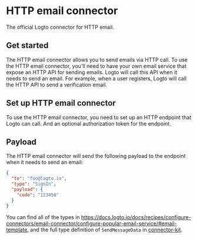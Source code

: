 # HTTP email connector

The official Logto connector for HTTP email.

## Get started

The HTTP email connector allows you to send emails via HTTP call. To use the HTTP email connector, you'll need to have your own email service that expose an HTTP API for sending emails. Logto will call this API when it needs to send an email. For example, when a user registers, Logto will call the HTTP API to send a verification email.

## Set up HTTP email connector

To use the HTTP email connector, you need to set up an HTTP endpoint that Logto can call. And an optional authorization token for the endpoint.

## Payload

The HTTP email connector will send the following payload to the endpoint when it needs to send an email:

```json
{
  "to": "foo@logto.io",
  "type": "SignIn",
  "payload": {
    "code": "123456"
  }
}
```

You can find all of the types in https://docs.logto.io/docs/recipes/configure-connectors/email-connector/configure-popular-email-service/#email-template, and the full type definition of `SendMessageData` in [connector-kit](https://github.com/logto-io/logto/tree/master/packages/toolkit/connector-kit/src/types/passwordless.ts).

